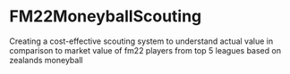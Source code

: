 # FM22MoneyballScouting
Creating a cost-effective scouting system to understand actual value in comparison to market value of fm22 players from top 5 leagues based on zealands moneyball 
